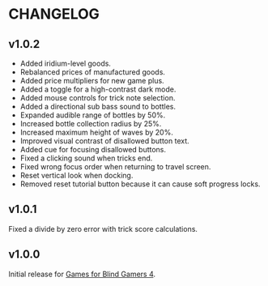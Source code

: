 # CHANGELOG
## v1.0.2
- Added iridium-level goods.
- Rebalanced prices of manufactured goods.
- Added price multipliers for new game plus.
- Added a toggle for a high-contrast dark mode.
- Added mouse controls for trick note selection.
- Added a directional sub bass sound to bottles.
- Expanded audible range of bottles by 50%.
- Increased bottle collection radius by 25%.
- Increased maximum height of waves by 20%.
- Improved visual contrast of disallowed button text.
- Added cue for focusing disallowed buttons.
- Fixed a clicking sound when tricks end.
- Fixed wrong focus order when returning to travel screen.
- Reset vertical look when docking.
- Removed reset tutorial button because it can cause soft progress locks.

## v1.0.1
Fixed a divide by zero error with trick score calculations.

## v1.0.0
Initial release for [Games for Blind Gamers 4](https:itch.io/jam/games-for-blind-gamers-4).
